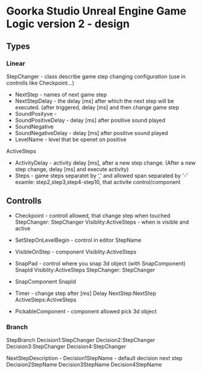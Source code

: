 # Goorka Studio Unreal Engine Game Logic version 2 - design

## Types

### Linear 

StepChanger - class describe game step changing configuration (use in controlls like Checkpoint...)
 - NextStep - names of next game step
 - NextStepDelay - the delay [ms] after which the next step will be executed. (after triggered, delay [ms] and then change game step
 - SoundPosityve - 
 - SoundPositiveDelay - delay [ms] after positive sound played 
 - SoundNegative
 - SoundNegativeDelay - delay [ms] after positive sound played
 - LevelName - level that be openet on positive

ActiveSteps 
 - ActivityDelay - activity delay [ms], after a new step change. (After a new step change, delay [ms] and execute activity)
 - Steps - game steps separatet by ',' and allowed span separated by '-' examle: step2,step3,step4-step10, that activite control/component
  	  

## Controlls

 - Checkpoint - controll allowed, that change step when touched
    StepChanger: StepChanger
    Visiblity:ActiveSteps - when is visible and active
    
 - SetStepOnLevelBegin - control in editor
    StepName
  
 - VisibleOnStep - component 
    Visiblity:ActiveSteps
    
 - SnapPad - control where you snap 3d object (with SnapComponent)
    SnapId
    Visiblity:ActiveSteps
    StepChanger: StepChanger
    
 - SnapComponent
    SnapId
    
 - Timer - change step after [ms]
    Delay
    NextStep:NextStep
    ActiveSteps:ActiveSteps
    
  
 - PickableComponent - component allowed pick 3d object
  
  
### Branch

StepBranch
  Decision1:StepChanger
  Decision2:StepChanger
  Decision3:StepChanger
  Decision4:StepChanger

  
NextStepDescription - 
  Decision1StepName - default decision next step
  Decision2StepName
  Decision3StepName
  Decision4StepName
